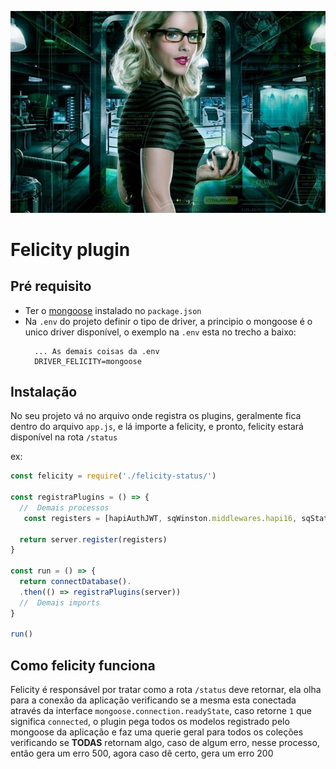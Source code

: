 ![Felicity Image](./image/felicity.jpg)
# Felicity plugin

## Pré requisito
- Ter o [mongoose](https://www.npmjs.com/package/mongoose) instalado no `package.json`
- Na `.env` do projeto definir o tipo de driver, a principio o mongoose é o unico driver disponível, o exemplo na `.env` esta no trecho a baixo:
    ```
      ... As demais coisas da .env
      DRIVER_FELICITY=mongoose
    ```

## Instalação

No seu projeto vá no arquivo onde registra os plugins, geralmente fica dentro do arquivo `app.js`, e lá importe a felicity, e pronto, felicity estará disponível na rota `/status`

ex:

```js
const felicity = require('./felicity-status/')

const registraPlugins = () => {
  //  Demais processos
   const registers = [hapiAuthJWT, sqWinston.middlewares.hapi16, sqStatus]

  return server.register(registers)
}

const run = () => {
  return connectDatabase().
  .then(() => registraPlugins(server))
  //  Demais imports
}

run()

```

## Como felicity funciona

Felicity é responsável por tratar como a rota `/status` deve retornar, ela olha para a conexão da aplicação verificando se a mesma esta conectada através da interface `mongoose.connection.readyState`, caso retorne `1` que significa `connected`, o plugin pega todos os modelos  registrado pelo mongoose da aplicação e faz uma querie geral para todos os coleções verificando se **TODAS** retornam algo, caso de algum erro, nesse processo, então gera um erro 500, agora caso dê certo, gera um erro 200
